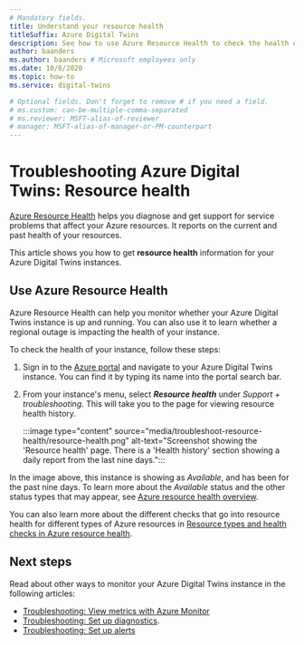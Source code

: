 ```yaml
---
# Mandatory fields.
title: Understand your resource health
titleSuffix: Azure Digital Twins
description: See how to use Azure Resource Health to check the health of your Azure Digital Twins instance.
author: baanders
ms.author: baanders # Microsoft employees only
ms.date: 10/6/2020
ms.topic: how-to
ms.service: digital-twins

# Optional fields. Don't forget to remove # if you need a field.
# ms.custom: can-be-multiple-comma-separated
# ms.reviewer: MSFT-alias-of-reviewer
# manager: MSFT-alias-of-manager-or-PM-counterpart
---
```


# Troubleshooting Azure Digital Twins: Resource health

[Azure Resource Health](../service-health/resource-health-overview.md) helps you diagnose and get support for service problems that affect your Azure resources. It reports on the current and past health of your resources.

This article shows you how to get **resource health** information for your Azure Digital Twins instances.

## Use Azure Resource Health

Azure Resource Health can help you monitor whether your Azure Digital Twins instance is up and running. You can also use it to learn whether a regional outage is impacting the health of your instance.

To check the health of your instance, follow these steps:

1. Sign in to the [Azure portal](https://portal.azure.com) and navigate to your Azure Digital Twins instance. You can find it by typing its name into the portal search bar. 

2. From your instance's menu, select _**Resource health**_ under *Support + troubleshooting*. This will take you to the page for viewing resource health history. 

    :::image type="content" source="media/troubleshoot-resource-health/resource-health.png" alt-text="Screenshot showing the 'Resource health' page. There is a 'Health history' section showing a daily report from the last nine days.":::

In the image above, this instance is showing as *Available*, and has been for the past nine days. To learn more about the *Available* status and the other status types that may appear, see [Azure resource health overview](../service-health/resource-health-overview.md).

You can also learn more about the different checks that go into resource health for different types of Azure resources in [Resource types and health checks in Azure resource health](../service-health/resource-health-checks-resource-types.md).

## Next steps

Read about other ways to monitor your Azure Digital Twins instance in the following articles:
* [Troubleshooting: View metrics with Azure Monitor](troubleshoot-metrics.md)
* [Troubleshooting: Set up diagnostics](troubleshoot-diagnostics.md).
* [Troubleshooting: Set up alerts](troubleshoot-alerts.md)
